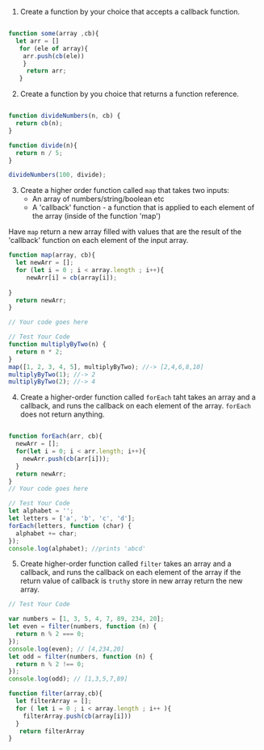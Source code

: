 1. Create a function by your choice that accepts a callback function.

```js

function some(array ,cb){ 
  let arr = []
   for (ele of array){ 
    arr.push(cb(ele)) 
    }
     return arr;
   }

```

2. Create a function by you choice that returns a function reference.

```js

function divideNumbers(n, cb) {
  return cb(n);
}

function divide(n){
  return n / 5;
}

divideNumbers(100, divide);
```

3. Create a higher order function called `map` that takes two inputs:
   - An array of numbers/string/boolean etc
   - A 'callback' function - a function that is applied to each element of the array (inside of the function 'map')

Have `map` return a new array filled with values that are the result of the 'callback' function on each element of the input array.

```js
function map(array, cb){
  let newArr = [];
  for (let i = 0 ; i < array.length ; i++){
     newArr[i] = cb(array[i]);
     
}
  return newArr;
}

// Your code goes here

// Test Your Code
function multiplyByTwo(n) {
  return n * 2;
}
map([1, 2, 3, 4, 5], multiplyByTwo); //-> [2,4,6,8,10]
multiplyByTwo(1); //-> 2
multiplyByTwo(2); //-> 4
```

4. Create a higher-order function called `forEach` taht takes an array and a callback, and runs the callback on each element of the array. `forEach` does not return anything.

```js

function forEach(arr, cb){
  newArr = [];
  for(let i = 0; i < arr.length; i++){
    newArr.push(cb(arr[i]));
  }
  return newArr;
}
// Your code goes here

// Test Your Code
let alphabet = '';
let letters = ['a', 'b', 'c', 'd'];
forEach(letters, function (char) {
  alphabet += char;
});
console.log(alphabet); //prints 'abcd'
```

5. Create higher-order function called `filter` takes an array and a callback, and runs the callback on each element of the array if the return value of callback is `truthy` store in new array return the new array.

```js
// Test Your Code

var numbers = [1, 3, 5, 4, 7, 89, 234, 20];
let even = filter(numbers, function (n) {
  return n % 2 === 0;
});
console.log(even); // [4,234,20]
let odd = filter(numbers, function (n) {
  return n % 2 !== 0;
});
console.log(odd); // [1,3,5,7,89]

function filter(array,cb){
  let filterArray = [];
  for ( let i = 0 ; i < array.length ; i++ ){
    filterArray.push(cb(array[i]))
  }
   return filterArray
}

```

